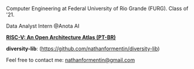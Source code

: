 Computer Engineering at Federal University of Rio Grande (FURG). Class of '21.

Data Analyst Intern @Anota AI

[**RISC-V: An Open Architecture Atlas (PT-BR)**](riscvbook.com/portuguese)

**diversity-lib**: (https://github.com/nathanformentin/diversity-lib)


Feel free to contact me: nathanformentin@gmail.com




